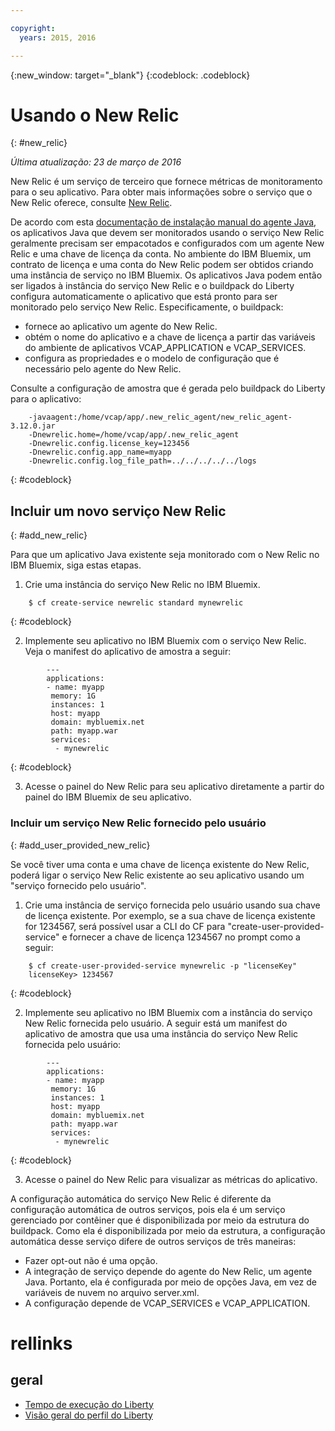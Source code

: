 ```yaml
---

copyright:
  years: 2015, 2016

---
```


{:new_window: target="_blank"}
{:codeblock: .codeblock}

# Usando o New Relic
{: #new_relic}

*Última atualização: 23 de março de 2016*

New Relic é um serviço de terceiro que fornece
métricas de monitoramento para o seu aplicativo. Para obter mais
informações sobre o serviço que o New Relic oferece, consulte [New
Relic](http://newrelic.com/java).

De acordo com esta [documentação de instalação manual do agente Java](https://docs.newrelic.com/docs/agents/java-agent/installation/java-agent-manual-installation), os aplicativos Java que devem ser monitorados usando o serviço New Relic geralmente precisam ser empacotados e configurados com um agente New Relic e uma chave de licença da conta. No ambiente do IBM Bluemix, um contrato de licença e uma conta do New Relic podem ser obtidos criando uma instância de serviço no IBM Bluemix. Os aplicativos Java podem então ser ligados à instância do serviço New Relic e o buildpack do Liberty configura automaticamente o aplicativo que está pronto para ser monitorado pelo serviço New Relic.
Especificamente,
o buildpack:

* fornece ao aplicativo um agente do New Relic.
* obtém o nome do aplicativo e a chave de licença a partir das variáveis do ambiente de aplicativos VCAP_APPLICATION e VCAP_SERVICES.
* configura as propriedades e o modelo de configuração que é necessário pelo agente do
New Relic.

Consulte a configuração de amostra que é gerada pelo buildpack
do Liberty para o aplicativo:

```
    -javaagent:/home/vcap/app/.new_relic_agent/new_relic_agent-3.12.0.jar
    -Dnewrelic.home=/home/vcap/app/.new_relic_agent
    -Dnewrelic.config.license_key=123456
    -Dnewrelic.config.app_name=myapp
    -Dnewrelic.config.log_file_path=../../../../../logs
```
{: #codeblock}

## Incluir um novo serviço New Relic
{: #add_new_relic}

Para que um aplicativo Java existente seja monitorado com o New Relic no IBM Bluemix, siga estas etapas.
1. Crie uma instância do serviço New Relic no IBM Bluemix.
```
    $ cf create-service newrelic standard mynewrelic
```
{: #codeblock}

2. Implemente seu aplicativo no IBM Bluemix com o serviço New Relic.  Veja o manifest do aplicativo
de amostra a seguir:
```
        ---
        applications:
        - name: myapp
         memory: 1G
         instances: 1
         host: myapp
         domain: mybluemix.net
         path: myapp.war
         services:
          - mynewrelic
```
{: #codeblock}

3. Acesse o painel do New Relic para seu aplicativo diretamente a partir do painel do IBM Bluemix de seu aplicativo.

### Incluir um serviço New Relic fornecido pelo usuário
{: #add_user_provided_new_relic}

Se você tiver uma conta e uma chave de licença existente do New Relic, poderá ligar o serviço
New Relic existente ao seu aplicativo usando um "serviço fornecido pelo usuário".

1. Crie uma instância de serviço fornecida pelo usuário usando sua chave de licença
existente.  Por exemplo, se a sua chave de licença existente for 1234567, será possível usar a CLI do CF para "create-user-provided-service" e fornecer a chave de licença 1234567 no prompt como a seguir:
```
    $ cf create-user-provided-service mynewrelic -p "licenseKey"
    licenseKey> 1234567
```
{: #codeblock}

2. Implemente seu aplicativo no IBM Bluemix com a instância do serviço New Relic fornecida pelo usuário.  A seguir
está um manifest do aplicativo de amostra que usa uma instância do serviço New Relic
fornecida pelo usuário:
```
        ---
        applications:
        - name: myapp
         memory: 1G
         instances: 1
         host: myapp
         domain: mybluemix.net
         path: myapp.war
         services:
          - mynewrelic
```
{: #codeblock}

3. Acesse o painel do New Relic para visualizar as métricas do aplicativo.

A configuração automática do serviço New Relic é diferente da configuração automática de outros serviços, pois ela é um serviço gerenciado por
contêiner que é disponibilizada por meio da estrutura do buildpack.  Como ela é disponibilizada por meio
da estrutura, a configuração automática desse serviço difere de outros serviços de três maneiras:
* Fazer opt-out não é uma opção.
* A integração de serviço depende do agente do New Relic, um agente Java. Portanto, ela é configurada por meio de opções Java, em vez de variáveis de nuvem no arquivo server.xml.
* A configuração depende de VCAP_SERVICES e VCAP_APPLICATION.

# rellinks
## geral
* [Tempo de execução do Liberty](index.html)
* [Visão geral do perfil do Liberty](http://www-01.ibm.com/support/knowledgecenter/SSAW57_8.5.5/com.ibm.websphere.wlp.nd.doc/ae/cwlp_about.html)
